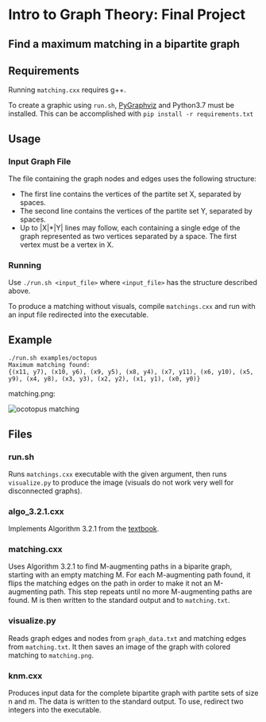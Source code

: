 # Intro to Graph Theory: Final Project
## Find a maximum matching in a bipartite graph

## Requirements
Running ```matching.cxx``` requires g++.

To create a graphic using ```run.sh```, [PyGraphviz](https://pygraphviz.github.io/) and Python3.7 must be installed. This can be accomplished with ```pip install -r requirements.txt```

## Usage
### Input Graph File
The file containing the graph nodes and edges uses the following structure:

* The first line contains the vertices of the partite set X, separated by spaces.
* The second line contains the vertices of the partite set Y, separated by spaces.
* Up to |X|*|Y| lines may follow, each containing a single edge of the graph represented as two vertices separated by a space. The first vertex must be a vertex in X.

### Running
Use ```./run.sh <input_file>``` where ```<input_file>``` has the structure described above.

To produce a matching without visuals, compile ```matchings.cxx``` and run with an input file redirected into the executable.

## Example
```
./run.sh examples/octopus
Maximum matching found:
{(x11, y7), (x10, y6), (x9, y5), (x8, y4), (x7, y11), (x6, y10), (x5, y9), (x4, y8), (x3, y3), (x2, y2), (x1, y1), (x0, y0)}
```
matching.png:

![ocotopus matching](https://i.imgur.com/XH6rQf5.png)

## Files

### run.sh
Runs ```matchings.cxx``` executable with the given argument, then runs ```visualize.py``` to produce the image (visuals do not work very well for disconnected graphs).

### algo_3.2.1.cxx
Implements Algorithm 3.2.1 from the [textbook](https://faculty.math.illinois.edu/~west/igt/).

### matching.cxx
Uses Algorithm 3.2.1 to find M-augmenting paths in a biparite graph, starting with an empty matching M. For each M-augmenting path found, it flips the matching edges on the path in order to make it not an M-augmenting path. This step repeats until no more M-augmenting paths are found. M is then written to the standard output and to ```matching.txt```.

### visualize.py
Reads graph edges and nodes from ```graph_data.txt``` and matching edges from ```matching.txt```. It then saves an image of the graph with colored matching to ```matching.png```.

### knm.cxx
Produces input data for the complete bipartite graph with partite sets of size n and m. The data is written to the standard output. To use, redirect two integers into the executable.
